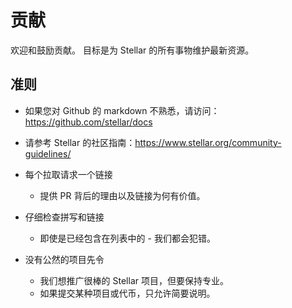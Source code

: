 # 贡献

欢迎和鼓励贡献。 目标是为 Stellar 的所有事物维护最新资源。

## 准则
- 如果您对 Github 的 markdown 不熟悉，请访问：https://github.com/stellar/docs

- 请参考 Stellar 的社区指南：https://www.stellar.org/community-guidelines/

- 每个拉取请求一个链接
   - 提供 PR 背后的理由以及链接为何有价值。
  
- 仔细检查拼写和链接
   - 即使是已经包含在列表中的 - 我们都会犯错。

- 没有公然的项目先令
   - 我们想推广很棒的 Stellar 项目，但要保持专业。
   - 如果提交某种项目或代币，只允许简要说明。